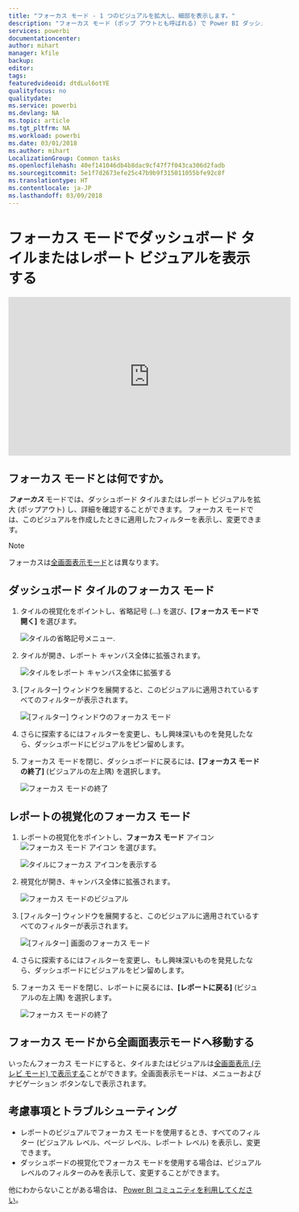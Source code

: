 ```yaml
---
title: "フォーカス モード - 1 つのビジュアルを拡大し、細部を表示します。"
description: "フォーカス モード (ポップ アウトとも呼ばれる) で Power BI ダッシュボード タイルまたはレポートの視覚エフェクトの表示を説明しているドキュメントです。"
services: powerbi
documentationcenter: 
author: mihart
manager: kfile
backup: 
editor: 
tags: 
featuredvideoid: dtdLul6otYE
qualityfocus: no
qualitydate: 
ms.service: powerbi
ms.devlang: NA
ms.topic: article
ms.tgt_pltfrm: NA
ms.workload: powerbi
ms.date: 03/01/2018
ms.author: mihart
LocalizationGroup: Common tasks
ms.openlocfilehash: 40ef141046db4b8dac9cf47f7f043ca306d2fadb
ms.sourcegitcommit: 5e1f7d2673efe25c47b9b9f315011055bfe92c8f
ms.translationtype: HT
ms.contentlocale: ja-JP
ms.lasthandoff: 03/09/2018
---
```

# <a name="display-a-dashboard-tile-or-report-visual-in-focus-mode"></a>フォーカス モードでダッシュボード タイルまたはレポート ビジュアルを表示する
<iframe width="560" height="315" src="https://www.youtube.com/embed/dtdLul6otYE" frameborder="0" allowfullscreen></iframe>


## <a name="what-is-focus-mode"></a>フォーカス モードとは何ですか。
***フォーカス*** モードでは、ダッシュボード タイルまたはレポート ビジュアルを拡大 (ポップアウト) し、詳細を確認することができます。  フォーカス モードでは、このビジュアルを作成したときに適用したフィルターを表示し、変更できます。  

> [!NOTE]
> フォーカスは[全画面表示モード](service-fullscreen-mode.md)とは異なります。
> 
## <a name="focus-mode-for-dashboard-tiles"></a>ダッシュボード タイルのフォーカス モード
1. タイルの視覚化をポイントし、省略記号 (...) を選び、**[フォーカス モードで開く]** を選びます。 

    ![タイルの省略記号メニュー](media/service-focus-mode/power-bi-dashboard-focus-mode.png).
   
2. タイルが開き、レポート キャンバス全体に拡張されます。 

   ![タイルをレポート キャンバス全体に拡張する](media/service-focus-mode/power-bi-tile-focus.png)

3. [フィルター] ウィンドウを展開すると、このビジュアルに適用されているすべてのフィルターが表示されます。
   
   ![[フィルター] ウィンドウのフォーカス モード](media/service-focus-mode/power-bi-focus-filters.png)

4. さらに探索するにはフィルターを変更し、もし興味深いものを発見したなら、ダッシュボードにビジュアルをピン留めします。

5. フォーカス モードを閉じ、ダッシュボードに戻るには、**[フォーカス モードの終了]** (ビジュアルの左上隅) を選択します。
   
    ![フォーカス モードの終了](media/service-focus-mode/power-bi-tile-exit-focus.png)    


## <a name="focus-mode-for-report-visualizations"></a>レポートの視覚化のフォーカス モード

1. レポートの視覚化をポイントし、**フォーカス モード** アイコン ![フォーカス モード アイコン](media/service-focus-mode/pbi_popout.jpg) を選びます。  
   
   ![タイルにフォーカス アイコンを表示する](media/service-focus-mode/power-bi-hover-focus.png)
2. 視覚化が開き、キャンバス全体に拡張されます。 

   
   ![フォーカス モードのビジュアル](media/service-focus-mode/power-bi-display-focus-newer2.png)
3. [フィルター] ウィンドウを展開すると、このビジュアルに適用されているすべてのフィルターが表示されます。
   
   ![[フィルター] 画面のフォーカス モード](media/service-focus-mode/power-bi-display-focus-filters.png)
4. さらに探索するにはフィルターを変更し、もし興味深いものを発見したなら、ダッシュボードにビジュアルをピン留めします。   
5. フォーカス モードを閉じ、レポートに戻るには、**[レポートに戻る]** (ビジュアルの左上隅) を選択します。 
   
    ![フォーカス モードの終了](media/service-focus-mode/power-bi-exit-focus-report.png)  

## <a name="go-from-focus-mode-to-full-screen-mode"></a>フォーカス モードから全画面表示モードへ移動する
いったんフォーカス モードにすると、タイルまたはビジュアルは[全画面表示 (テレビ モード) で表示する](service-fullscreen-mode.md)ことができます。全画面表示モードは、メニューおよびナビゲーション ボタンなしで表示されます。

## <a name="considerations-and-troubleshooting"></a>考慮事項とトラブルシューティング
* レポートのビジュアルでフォーカス モードを使用するとき、すべてのフィルター (ビジュアル レベル、ページ レベル、レポート レベル) を表示し、変更できます。    
* ダッシュボードの視覚化でフォーカス モードを使用する場合は、ビジュアル レベルのフィルターのみを表示して、変更することができます。

他にわからないことがある場合は、 [Power BI コミュニティを利用してください](http://community.powerbi.com/)。

